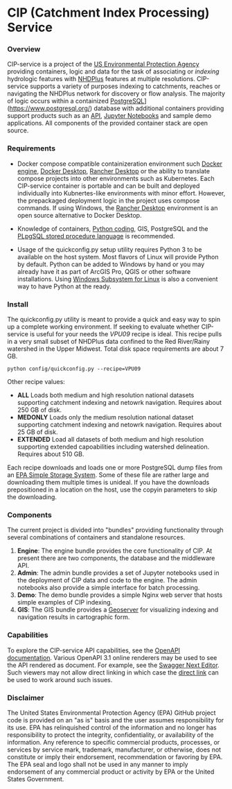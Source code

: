 # CIP (Catchment Index Processing) Service

### Overview

CIP-service is a project of the [US Environmental Protection Agency](https://www.epa.gov) providing containers, logic and data for the task of associating or _indexing_ hydrologic features with [NHDPlus](https://www.epa.gov/waterdata/nhdplus-national-hydrography-dataset-plus) features at multiple resolutions.  CIP-service supports a variety of purposes indexing to catchments, reaches or navigating the NHDPlus network for discovery or flow analysis.  The majority of logic occurs within a containized [PostgreSQL]([)](https://www.postgresql.org/) database with additional containers providing support products such as an [API](https://docs.postgrest.org/en/v12/), [Jupyter Notebooks](https://jupyter.org/) and sample demo applications.  All components of the provided container stack are open source. 

### Requirements

* Docker compose compatible containizeration environment such [Docker engine](https://docs.docker.com/engine/), [Docker Desktop](https://www.docker.com/products/docker-desktop/), [Rancher Desktop](https://rancherdesktop.io/) or the ability to translate compose projects into other environments such as Kubernetes.  Each CIP-service container is portable and can be built and deployed individually into Kubnertes-like environments with minor effort.  However, the prepackaged deployment logic in the project uses compose commands.  If using Windows, the [Rancher Desktop](https://rancherdesktop.io/) environment is an open source alternative to Docker Desktop.

* Knowledge of containers, [Python coding](https://www.python.org/), GIS, PostgreSQL and the [PLpgSQL stored procedure language](https://www.postgresql.org/docs/current/plpgsql.html) is recommended.

* Usage of the quickconfig.py setup utility requires Python 3 to be available on the host system.  Most flavors of Linux will provide Python by default.  Python can be added to Windows by hand or you may already have it as part of ArcGIS Pro, QGIS or other software installations.  Using [Windows Subsystem for Linux](https://learn.microsoft.com/en-us/windows/wsl/about) is also a convenient way to have Python at the ready.

### Install

The quickconfig.py utility is meant to provide a quick and easy way to spin up a complete working environment.  If seeking to evaluate whether CIP-service is useful for your needs the *VPU09* recipe is ideal.  This recipe pulls in a very small subset of NHDPlus data confined to the Red River/Rainy watershed in the Upper Midwest.  Total disk space requirements are about 7 GB.

    python config/quickconfig.py --recipe=VPU09

Other recipe values:

* **ALL** Loads both medium and high resolution national datasets supporting catchment indexing and netowrk navigation.  Requires about 250 GB of disk.
* **MEDONLY** Loads only the medium resolution national dataset supporting catchment indexing and netowrk navigation.  Requires about 25 GB of disk.
* **EXTENDED** Load all datasets of both medium and high resolution supporting extended capoabilities including watershed delineation.  Requires about 510 GB.

Each recipe downloads and loads one or more PostgreSQL dump files from an [EPA Simple Storage System](https://dmap-data-commons-ow.s3.amazonaws.com/index.html#data/cipsrv/).  Some of these file are rather large and downloading them multiple times is unideal.  If you have the downloads prepositioned in a location on the host, use the copyin parameters to skip the downloading.

### Components

The current project is divided into "bundles" providing functionality through several combinations of containers and standalone resources.

1. **Engine**: The engine bundle provides the core functionality of CIP.  At present there are two components, the database and the middleware API.
2. **Admin**: The admin bundle provides a set of Jupyter notebooks used in the deployment of CIP data and code to the engine.  The admin notebooks also provide a simple interface for batch processing.
3. **Demo**: The demo bundle provides a simple Nginx web server that hosts simple examples of CIP indexing.
4. **GIS**: The GIS bundle provides a [Geoserver](https://geoserver.org/) for visualizing indexing and navigation results in cartographic form.

### Capabilities

To explore the CIP-service API capabilities, see the [OpenAPI documentation](docs/openapi.yml).  Various OpenAPI 3.1 online renderers may be used to see the API rendered as document. For example, see the [Swagger Next Editor](https://editor-next.swagger.io/?spec=https://raw.githubusercontent.com/USEPA/CIP-service/main/docs/openapi.yml). Such viewers may not allow direct linking in which case the [direct link](https://raw.githubusercontent.com/USEPA/CIP-service/main/docs/openapi.yml) can be used to work around such issues.

### Disclaimer

The United States Environmental Protection Agency (EPA) GitHub project code is provided on an "as is" basis and the user assumes responsibility for its use. EPA has relinquished control of the information and no longer has responsibility to protect the integrity, confidentiality, or availability of the information. Any reference to specific commercial products, processes, or services by service mark, trademark, manufacturer, or otherwise, does not constitute or imply their endorsement, recommendation or favoring by EPA. The EPA seal and logo shall not be used in any manner to imply endorsement of any commercial product or activity by EPA or the United States Government.
